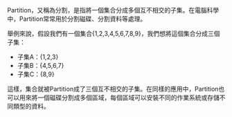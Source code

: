 

Partition，又稱為分割，是指將一個集合分成多個互不相交的子集。在電腦科學中，Partition常常用於分割磁碟、分割資料等處理。

舉例來說，假設我們有一個集合{1,2,3,4,5,6,7,8,9}，我們想將這個集合分成三個子集：

- 子集A：{1,2,3}
- 子集B：{4,5,6,7}
- 子集C：{8,9}

這樣，集合就被Partition成了三個互不相交的子集。在同樣的應用中，Partition也可以用來將一個磁碟分割成多個區域，每個區域可以安裝不同的作業系統或存儲不同類型的資料。